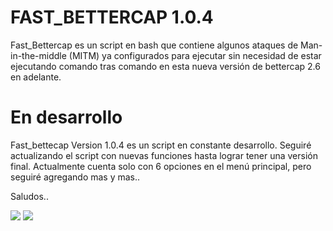 # FAST_BETTERCAP 1.0.4
Fast_Bettercap es un script en bash que contiene algunos ataques de Man-in-the-middle  (MITM) ya configurados para ejecutar sin necesidad de estar ejecutando comando tras comando en esta nueva versión de bettercap 2.6 en adelante.

# En desarrollo
Fast_bettecap Version 1.0.4 es un script en constante desarrollo. Seguiré actualizando el script con nuevas funciones hasta lograr tener una versión final. Actualmente cuenta solo con 6 opciones en el menú principal, pero seguiré agregando mas y mas..

Saludos..

<img src='https://thumbs.subefotos.com/0e49b03995432e33ff06e9d06d3ae34bo.jpg'  />
<img src='http://subirimagen.me/uploads/20181127060147.png'  />
